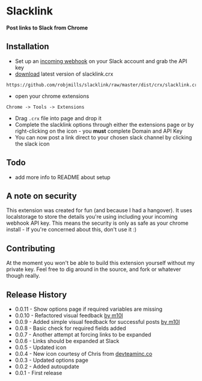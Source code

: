 # Slacklink

**Post links to Slack from Chrome**

## Installation
* Set up an [incoming webhook](https://my.slack.com/services/new/incoming-webhook) on your Slack account and grab the API key
* [download](https://github.com/robjmills/slacklink/raw/master/dist/crx/slacklink.crx) latest version of slacklink.crx 
````
https://github.com/robjmills/slacklink/raw/master/dist/crx/slacklink.crx
````
* open your chrome extensions
````
Chrome -> Tools -> Extensions
```` 
* Drag `.crx` file into page and drop it
* Complete the slacklink options through either the extensions page or by right-clicking on the icon - you **must** complete Domain and API Key
* You can now post a link direct to your chosen slack channel by clicking the slack icon

## Todo
* add more info to README about setup

## A note on security
This extension was created for fun (and because I had a hangover). It uses localstorage to store the details you're using including your incoming webhook API key. This means the security is only as safe as your chrome install - If you're concerned about this, don't use it :)

## Contributing
At the moment you won't be able to build this extension yourself without my private key. Feel free to dig around in the source, and fork or whatever though really.


## Release History
- 0.0.11 - Show options page if required variables are missing
- 0.0.10 - Refactored visual feedback [by m10l](https://github.com/m10l)
- 0.0.9  - Added simple visual feedback for successful posts [by m10l](https://github.com/m10l)
- 0.0.8  - Basic check for required fields added
- 0.0.7  - Another attempt at forcing links to be expanded
- 0.0.6  - Links should be expanded at Slack
- 0.0.5  - Updated icon
- 0.0.4  - New icon courtesy of Chris from [devteaminc.co](http://devteaminc.co)
- 0.0.3  - Updated options page
- 0.0.2  - Added autoupdate
- 0.0.1  - First release